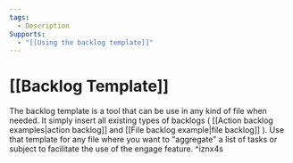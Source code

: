 ```yaml
---
tags:
  - Description
Supports:
  - "[[Using the backlog template]]"
---
```

# [[Backlog Template]]

The backlog template is a tool that can be use in any kind of file when needed. It simply insert all existing types of backlogs  ( [[Action backlog examples|action backlog]] and [[File backlog example|file backlog]] ). Use that template for any file where you want to "aggregate" a list of tasks or subject to facilitate the use of the engage feature. ^iznx4s
